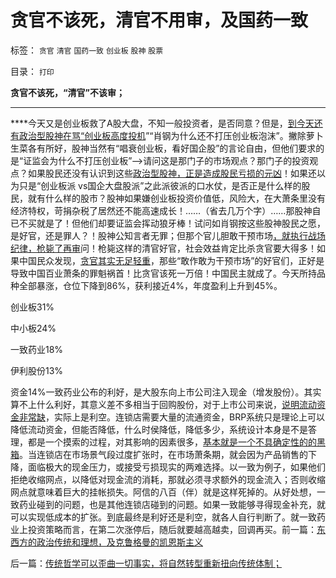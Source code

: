 # 贪官不该死，清官不用审，及国药一致

标签： `贪官` `清官` `国药一致` `创业板` `股神` `股票` 

目录： `打印`

**贪官不该死，“清官”不该审；**

****

****今天又是创业板救了A股大盘，不知一般投资者，是否同意？但是，[到今天还有政治型股神在骂“创业板高度投机](../../../2013/6/18/职业股神的四大专业原则；.md)”“肖钢为什么还不打压创业板泡沫”。撇除萝卜生菜各有所好，股神当然有“唱衰创业板，看好国企股”的言论自由，但他们要求的是“证监会为什么不打压创业板”——>请问这是那门子的市场观点？那门子的投资观点？如果股民还没有认识到这些[政治型股神，正是造成股民亏损的元凶](../../../2013/4/24/为什么股民赚不到钱？股神却赚盘满钵满？.md)！如果还以为只是“创业板派
vs国企大盘股派”之此派彼派的口水仗，是否正是什么样的股民，就有什么样的股市？股神如果嫌创业板投资价值低，风险大，在大萧条里没有经济特权，苛捐杂税了居然还不能高速成长！……（省去几万个字）……那股神自已不买就是了！但他们却要证监会挥动狼牙棒！试问如肖钢按这些股神股民之愿，是好官，还是罪人？！股神公知言者无罪；但那个官儿胆敢干预市场[，就执行战场纪律，枪毙了再审](../../../2013/6/24/将行政恶霸送军事法庭！什么是军事法庭？.md)问！枪毙这样的清官好官，社会效益肯定比杀贪官要大得多！如果中国民众发现，[贪官其实无足轻重](../../../2013/6/22/反腐败只是宣传和安慰，临时工说明政府边际的客观存在.md)，那些“敢作敢为干预市场”的好官们，正好是导致中国百业萧条的罪魁祸首！比贪官该死一万倍！中国民主就成了。今天所持品种全部暴涨，仓位下降到86%，获利接近4%，年度盈利上升到45%。

创业板31%

中小板24%

一致药业18%

伊利股份13%

资金14%一致药业公布的利好，是大股东向上市公司注入现金（增发股份）。其实算不上什么利好，其意义差不多相当于回购股份，对于上市公司来说，[说明流动资金非常缺](../../../2012/6/20/“向成长型企业倾斜”同样要不得！.md)，实际上是利空。连锁店需要大量的流通资金，BRP系统只是理论上可以降低流动资金，但能否降低，什么时侯降低，降低多少，系统设计本身是不是答理，都是一个摸索的过程，对其影响的因素很多，[基本就是一个不具确定性的的黑箱](../../../2009/4/3/流动性定律，风险利润和不确定性.md)。当连锁店在市场景气段过度扩张时，在市场萧条期，就会因为产品销售的下降，面临极大的现金压力，或接受亏损现实的两难选择。以一致为例子，如果他们拒绝收缩网点，以降低对现金流的消耗，那就必须寻求额外的现金流入；否则收缩网点就意味着巨大的挂帐损失。阿信的八百（伴）就是这样死掉的。从好处想，一致药业碰到的问题，也是其他连锁店碰到的问题。如果一致能够寻得现金补充，就可以实现低成本的扩张。到底最终是利好还是利空，就各人自行判断了。就一致药业上投资策略而言，在第二次涨停后，随后就要越高越卖，回调再买。前一篇：[东西方的政治传统和理想，及克鲁格曼的凯恩斯主义](../../../2013/7/22/东西方的政治传统和理想，及克鲁格曼的凯恩斯主义.md)

后一篇：[传统哲学可以歪曲一切事实，将自然转型重新扭向传统体制；](../../../2013/7/23/传统哲学可以歪曲一切事实，将自然转型重新扭向传统体制；.md)